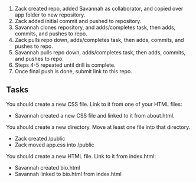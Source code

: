 1. Zack created repo, added Savannah as collaborator, and copied over app folder to new repository.
2. Zack added initial commit and pushed to repository.
3. Savannah clones repository, and adds/completes task, then adds, commits, and pushes to repo.
4. Zack pulls repo down, adds/completes task, then adds, commits, and pushes to repo.
5. Savannah pulls repo down, adds/completes task, then adds, commits, and pushes to repo.
6. Steps 4-5 repeated until drill is complete.
7. Once final push is done, submit link to this repo.

## Tasks
You should create a new CSS file. Link to it from one of your HTML files:
 - Savannah created a new CSS file and linked to it from about.html.

You should create a new directory. Move at least one file into that directory.
 - Zack created /public
 - Zack moved app.css into /public

 You should create a new HTML file. Link to it from index.html:
 - Savannah created bio.html
 - Savannah linked to bio.html from index.html



